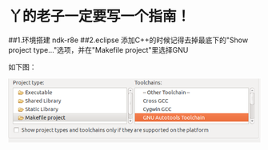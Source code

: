丫的老子一定要写一个指南！
====
##1.环境搭建
ndk-r8e
##2.eclipse
添加C++的时候记得去掉最底下的"Show project type..."选项，并在"Makefile project"里选择GNU

如下图：

![](./GNU.png)
